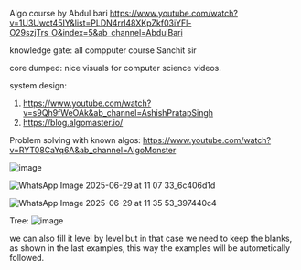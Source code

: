 Algo course by Abdul bari
https://www.youtube.com/watch?v=1U3Uwct45IY&list=PLDN4rrl48XKpZkf03iYFl-O29szjTrs_O&index=5&ab_channel=AbdulBari


knowledge gate: all compputer course
Sanchit sir

core dumped:
nice visuals for computer science videos.

system design:
1. https://www.youtube.com/watch?v=s9Qh9fWeOAk&ab_channel=AshishPratapSingh
2. https://blog.algomaster.io/

Problem solving with known algos:
https://www.youtube.com/watch?v=RYT08CaYq6A&ab_channel=AlgoMonster 

![image](https://github.com/user-attachments/assets/ecb22bbd-cee8-4021-934e-875bb8cdf1e6)

![WhatsApp Image 2025-06-29 at 11 07 33_6c406d1d](https://github.com/user-attachments/assets/b922028e-cee9-40fe-9484-d74bb0ac92bb)

![WhatsApp Image 2025-06-29 at 11 35 53_397440c4](https://github.com/user-attachments/assets/68ccd5ed-4b62-418a-a81f-4154fe46d56d)



Tree:
![image](https://github.com/user-attachments/assets/dae74a34-babf-45ba-ac60-da1c11292cdc)

we can also fill it level by level but in that case we need to keep the blanks, as shown in the last examples, this way the examples will be autometically followed.



